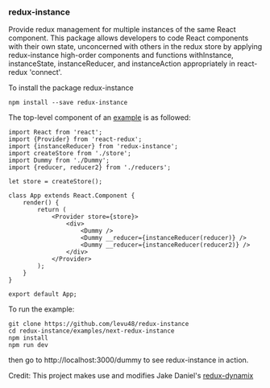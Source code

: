 ### redux-instance

Provide redux management for multiple instances of the same React component.
This package allows developers to code React components with their own state, unconcerned with others in the redux store by applying redux-instance high-order components and functions withInstance, instanceState, instanceReducer, and instanceAction appropriately in react-redux 'connect'.

To install the package redux-instance

```
npm install --save redux-instance
```

The top-level component of an [example](https://github.com/levu48/redux-instance/tree/master/examples/next-redux-instance) is as followed:
```
import React from 'react';
import {Provider} from 'react-redux';
import {instanceReducer} from 'redux-instance';
import createStore from './store';
import Dummy from './Dummy';
import {reducer, reducer2} from './reducers';

let store = createStore();

class App extends React.Component {
    render() {
        return (
            <Provider store={store}>
                <div>
                    <Dummy />
                    <Dummy __reducer={instanceReducer(reducer)} />
                    <Dummy __reducer={instanceReducer(reducer2)} />
                </div>
            </Provider>
        );
    }
}

export default App;
```

To run the example:

```
git clone https://github.com/levu48/redux-instance
cd redux-instance/examples/next-redux-instance
npm install
npm run dev
```

then go to http://localhost:3000/dummy to see redux-instance in action.





Credit: This project makes use and modifies Jake Daniel's [redux-dynamix](https://github.com/jake-daniels/redux-dynamix)